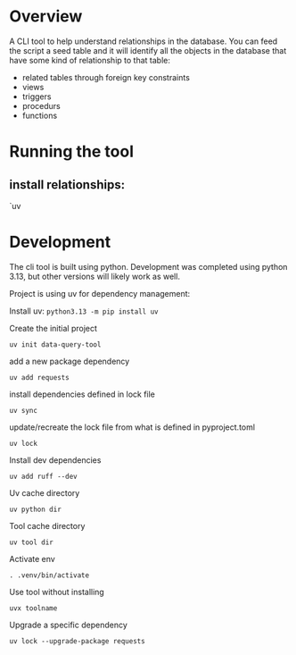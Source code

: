# Overview

A CLI tool to help understand relationships in the database.  You can feed the script
a seed table and it will identify all the objects in the database that have some kind
of relationship to that table:

- related tables through foreign key constraints
- views
- triggers
- procedurs
- functions

# Running the tool

## install relationships:

`uv

# Development

The cli tool is built using python.  Development was completed using python 3.13, but other versions
will likely work as well.

Project is using uv for dependency management:

Install uv:
`python3.13 -m pip install uv`

Create the initial project

`uv init data-query-tool`

add a new package dependency

`uv add requests`

install dependencies defined in lock file

`uv sync`

update/recreate the lock file from what is defined in pyproject.toml

`uv lock`

Install dev dependencies

`uv add ruff --dev`

Uv cache directory

`uv python dir`

Tool cache directory

`uv tool dir`

Activate env

`. .venv/bin/activate`

Use tool without installing

`uvx toolname`

Upgrade a specific dependency

`uv lock --upgrade-package requests`
